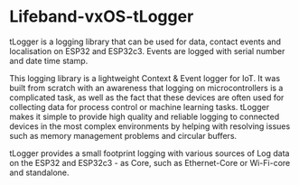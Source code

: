 # Lifeband-vxOS-tLogger
tLogger is a logging library that can be used for data, contact events and localisation on ESP32 and ESP32c3. Events are logged with serial number and date time stamp.

This logging library is a lightweight Context & Event logger for IoT. It was built from scratch with an awareness that logging on microcontrollers is a complicated task, as well as the fact that these devices are often used for collecting data for process control or machine learning tasks. tLogger makes it simple to provide high quality and reliable logging to connected devices in the most complex environments by helping with resolving issues such as memory management problems and circular buffers.

tLogger provides a small footprint logging with various sources of Log data on the ESP32 and ESP32c3 - as Core, such as Ethernet-Core or Wi-Fi-core and standalone.


